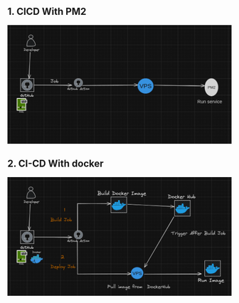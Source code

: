 ## 1. CICD With PM2

![alt text](assets/diagram1.png)

## 2. CI-CD With docker

![alt text](assets/diagram.png)
